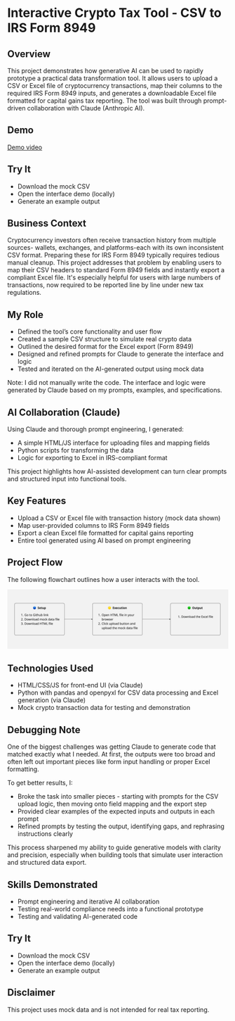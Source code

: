 # Interactive Crypto Tax Tool - CSV to IRS Form 8949

## Overview

This project demonstrates how generative AI can be used to rapidly prototype a practical data transformation tool. It allows users to upload a CSV or Excel file of cryptocurrency transactions, map their columns to the required IRS Form 8949 inputs, and generates a downloadable Excel file formatted for capital gains tax reporting. The tool was built through prompt-driven collaboration with Claude (Anthropic AI).

## Demo

[Demo video](demo.mp4)

## Try It

- Download the mock CSV
- Open the interface demo (locally)
- Generate an example output

## Business Context

Cryptocurrency investors often receive transaction history from multiple sources- wallets, exchanges, and platforms-each with its own inconsistent CSV format. Preparing these for IRS Form 8949 typically requires tedious manual cleanup. This project addresses that problem by enabling users to map their CSV headers to standard Form 8949 fields and instantly export a compliant Excel file. It's especially helpful for users with large numbers of transactions, now required to be reported line by line under new tax regulations.

## My Role

- Defined the tool’s core functionality and user flow
- Created a sample CSV structure to simulate real crypto data
- Outlined the desired format for the Excel export (Form 8949)
- Designed and refined prompts for Claude to generate the interface and logic
- Tested and iterated on the AI-generated output using mock data

Note: I did not manually write the code. The interface and logic were generated by Claude based on my prompts, examples, and specifications.

## AI Collaboration (Claude)

Using Claude and thorough prompt engineering, I generated:

- A simple HTML/JS interface for uploading files and mapping fields
- Python scripts for transforming the data
- Logic for exporting to Excel in IRS-compliant format

This project highlights how AI-assisted development can turn clear prompts and structured input into functional tools.

## Key Features

- Upload a CSV or Excel file with transaction history (mock data shown)
- Map user-provided columns to IRS Form 8949 fields
- Export a clean Excel file formatted for capital gains reporting
- Entire tool generated using AI based on prompt engineering

## Project Flow

The following flowchart outlines how a user interacts with the tool.

![Flow](Flowchart.jpg)

## Technologies Used

- HTML/CSS/JS for front-end UI (via Claude)
- Python with pandas and openpyxl for CSV data processing and Excel generation (via Claude)
- Mock crypto transaction data for testing and demonstration

## Debugging Note

One of the biggest challenges was getting Claude to generate code that matched exactly what I needed. At first, the outputs were too broad and often left out important pieces like form input handling or proper Excel formatting.

To get better results, I:

- Broke the task into smaller pieces - starting with prompts for the CSV upload logic, then moving onto field mapping and the export step
- Provided clear examples of the expected inputs and outputs in each prompt
- Refined prompts by testing the output, identifying gaps, and rephrasing instructions clearly

This process sharpened my ability to guide generative models with clarity and precision, especially when building tools that simulate user interaction and structured data export.

## Skills Demonstrated

- Prompt engineering and iterative AI collaboration
- Testing real-world compliance needs into a functional prototype
- Testing and validating AI-generated code

## Try It

- Download the mock CSV
- Open the interface demo (locally)
- Generate an example output

## Disclaimer

This project uses mock data and is not intended for real tax reporting.
